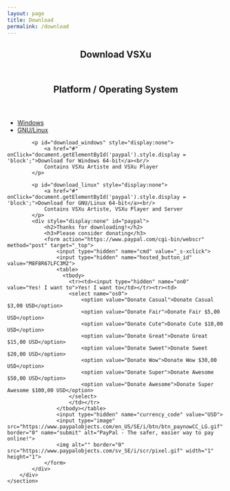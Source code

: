 ```yaml
---
layout: page
title: Download
permalink: /download
---
```

<div id="main" class="alt">
    <section id="one">
        <div class="inner">
            <header class="major">
                <h1>Download VSXu</h1>
            </header>
            <header class="major">
                <h2>Platform / Operating System</h2>
            </header>
            <ul class="actions horizontal">
                <li><a href="#" class="button" 
                onClick="document.getElementById('download_windows').style.display = 'block'; document.getElementById('download_linux').style.display = 'none';"
                >Windows</a></li>
                <li><a href="#" class="button" 
                onClick="document.getElementById('download_linux').style.display = 'block'; document.getElementById('download_linux').style.display = 'none';"
                >GNU/Linux</a></li>
            </ul>
        
            <p id="download_windows" style="display:none">
                <a href="#" onClick="document.getElementById('paypal').style.display = 'block';">Download for Windows 64-bit</a><br/>
                Contains VSXu Artiste and VSXu Player
            </p>
            
            <p id="download_linux" style="display:none">
                <a href="#" onClick="document.getElementById('paypal').style.display = 'block';">Download for GNU/Linux 64-bit</a><br/>
                Contains VSXu Artiste, VSXu Player and Server
            </p>
            <div style="display:none" id="paypal">
                <h2>Thanks for downloading!</h2>
                <h3>Please consider donating</h3>
                <form action="https://www.paypal.com/cgi-bin/webscr" method="post" target="_top">
                    <input type="hidden" name="cmd" value="_s-xclick">
                    <input type="hidden" name="hosted_button_id" value="M8F8R67LFC3M2">
                    <table>
                      <tbody>
                        <tr><td><input type="hidden" name="on0" value="Yes! I want to">Yes! I want to</td></tr><tr><td>
                        <select name="os0">
                            <option value="Donate Casual">Donate Casual $3,00 USD</option>
                            <option value="Donate Fair">Donate Fair $5,00 USD</option>
                            <option value="Donate Cute">Donate Cute $10,00 USD</option>
                            <option value="Donate Great">Donate Great $15,00 USD</option>
                            <option value="Donate Sweet">Donate Sweet $20,00 USD</option>
                            <option value="Donate Wow">Donate Wow $30,00 USD</option>
                            <option value="Donate Super">Donate Awesome $50,00 USD</option>
                            <option value="Donate Awesome">Donate Super Awesome $100,00 USD</option>
                        </select>
                        </td></tr>
                    </tbody></table>
                    <input type="hidden" name="currency_code" value="USD">
                    <input type="image" src="https://www.paypalobjects.com/en_US/SE/i/btn/btn_paynowCC_LG.gif" border="0" name="submit" alt="PayPal - The safer, easier way to pay online!">
                    <img alt="" border="0" src="https://www.paypalobjects.com/sv_SE/i/scr/pixel.gif" width="1" height="1">
                </form>
            </div>
        </div>
    </section>
</div>
